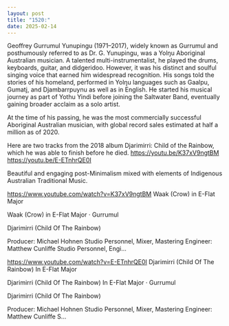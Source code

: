 ```yaml
---
layout: post
title: "1520:"
date: 2025-02-14
---
```


Geoffrey Gurrumul Yunupingu (1971–2017), widely known as Gurrumul and posthumously referred to as Dr. G. Yunupingu, was a Yolŋu Aboriginal Australian musician. A talented multi-instrumentalist, he played the drums, keyboards, guitar, and didgeridoo. However, it was his distinct and soulful singing voice that earned him widespread recognition. His songs told the stories of his homeland, performed in Yolŋu languages such as Gaalpu, Gumatj, and Djambarrpuynu as well as in English. He started his musical journey as part of Yothu Yindi before joining the Saltwater Band, eventually gaining broader acclaim as a solo artist. 

At the time of his passing, he was the most commercially successful Aboriginal Australian musician, with global record sales estimated at half a million as of 2020.

Here are two tracks from the 2018 album Djarimirri: Child of the Rainbow, which he was able to finish before he died.
https://youtu.be/K37xV9ngtBM
https://youtu.be/E-ETnhrQE0I

Beautiful and engaging post-Minimalism mixed with elements of Indigenous Australian Traditional Music.

https://www.youtube.com/watch?v=K37xV9ngtBM
Waak (Crow) in E-Flat Major

Waak (Crow) in E-Flat Major · Gurrumul

Djarimirri (Child Of The Rainbow)



Producer: Michael Hohnen
Studio  Personnel, Mixer, Mastering  Engineer: Matthew Cunliffe
Studio  Personnel, Engi...

https://www.youtube.com/watch?v=E-ETnhrQE0I
Djarimirri (Child Of The Rainbow) In E-Flat Major

Djarimirri (Child Of The Rainbow) In E-Flat Major · Gurrumul

Djarimirri (Child Of The Rainbow)



Producer: Michael Hohnen
Studio  Personnel, Mixer, Mastering  Engineer: Matthew Cunliffe
S...
